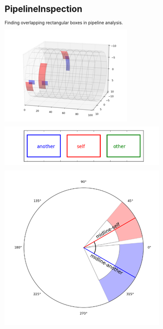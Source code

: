 PipelineInspection
==================

Finding overlapping rectangular boxes in pipeline analysis. 

![overlapping_rectangles_3D](overlapping_rectangles_3D.png)

![left-right](left-right.png)

![in-between](in-between.png)



